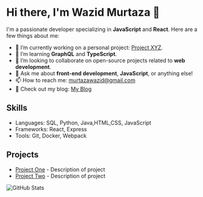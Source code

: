 # Hi there, I'm Wazid Murtaza 👋

I'm a passionate developer specializing in **JavaScript** and **React**. Here are a few things about me:

- 🔭 I’m currently working on a personal project: [Project XYZ](link-to-project).
- 🌱 I’m learning **GraphQL** and **TypeScript**.
- 👯 I’m looking to collaborate on open-source projects related to **web development**.
- 💬 Ask me about **front-end development**, **JavaScript**, or anything else!
- 📫 How to reach me: [murtazawazid@gmail.com](mailto:email@example.com)
- 📝 Check out my blog: [My Blog](link-to-blog)

## Skills
- Languages: SQL, Python, Java,HTML,CSS, JavaScript 
- Frameworks: React, Express
- Tools: Git, Docker, Webpack

## Projects
- [Project One](link-to-repo) - Description of project
- [Project Two](link-to-repo) - Description of project

![GitHub Stats](https://github-readme-stats.vercel.app/api?username=john-doe&show_icons=true&count_private=true&hide=prs)
